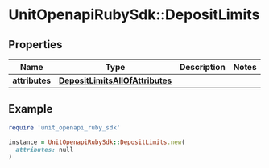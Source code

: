 # UnitOpenapiRubySdk::DepositLimits

## Properties

| Name | Type | Description | Notes |
| ---- | ---- | ----------- | ----- |
| **attributes** | [**DepositLimitsAllOfAttributes**](DepositLimitsAllOfAttributes.md) |  |  |

## Example

```ruby
require 'unit_openapi_ruby_sdk'

instance = UnitOpenapiRubySdk::DepositLimits.new(
  attributes: null
)
```

